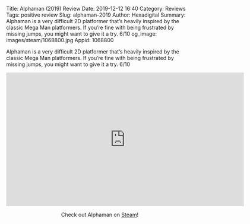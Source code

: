 Title: Alphaman (2019) Review
Date: 2019-12-12 16:40
Category: Reviews
Tags: positive review
Slug: alphaman-2019
Author: Hexadigital
Summary: Alphaman is a very difficult 2D platformer that’s heavily inspired by the classic Mega Man platformers. If you’re fine with being frustrated by missing jumps, you might want to give it a try. 6/10
og_image: images/steam/1068800.jpg
Appid: 1068800

Alphaman is a very difficult 2D platformer that’s heavily inspired by the classic Mega Man platformers. If you’re fine with being frustrated by missing jumps, you might want to give it a try. 6/10

<center><iframe src="https://www.youtube.com/embed/VJzK0pkFjgQ?feature=oembed" allow="accelerometer; autoplay; encrypted-media; gyroscope; picture-in-picture" width="640" height="360" frameborder="0"></iframe>

Check out Alphaman on [Steam](https://store.steampowered.com/app/1068800/?curator_clanid=34633900)!</center>
